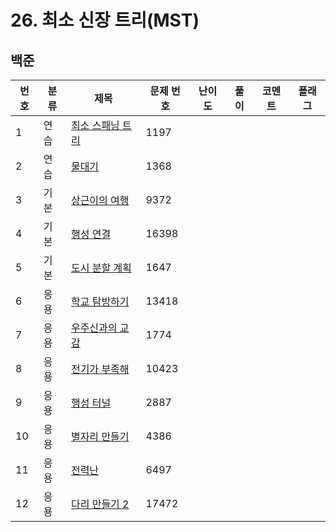 # 26. 최소 신장 트리(MST)


## 백준
| 번호 | 분류 | 제목                                     | 문제 번호 | 난이도 | 풀이      | 코멘트 | 플래그 |
|----|-----|----------------------------------------|-----|-----|-----------|-----|---|
| 1  | 연습 | [최소 스패닝 트리](https://www.acmicpc.net/problem/1197) | 1197 |    |  |    |  |
| 2  | 연습 | [물대기](https://www.acmicpc.net/problem/1368) | 1368 |     |  |    |  |
| 3  | 기본 | [상근이의 여행](https://www.acmicpc.net/problem/9372) | 9372 |    |  |    |  |
| 4  | 기본 | [행성 연결](https://www.acmicpc.net/problem/16398) | 16398 |     |  |    |  |
| 5  | 기본 | [도시 분할 계획](https://www.acmicpc.net/problem/1647) | 1647 |    |  |    |  |
| 6  | 응용 | [학교 탐방하기](https://www.acmicpc.net/problem/13418) | 13418 |    |  |    |  |
| 7  | 응용 | [우주신과의 교감](https://www.acmicpc.net/problem/1774) | 1774 |   |  |    |  |
| 8  | 응용 | [전기가 부족해](https://www.acmicpc.net/problem/10423) | 10423 |    |  |    |  |
| 9  | 응용 | [행성 터널](https://www.acmicpc.net/problem/2887) | 2887 |    |  |    |  |
| 10 | 응용 | [별자리 만들기](https://www.acmicpc.net/problem/4386) | 4386 |  |  |    |  |
| 11 | 응용 | [전력난](https://www.acmicpc.net/problem/6497) | 6497 |   |  |    |  |
| 12 | 응용 | [다리 만들기 2](https://www.acmicpc.net/problem/17472) | 17472 |  |  |    |  |

